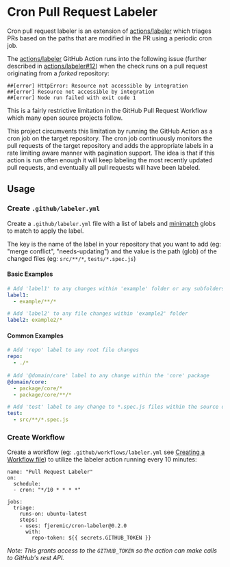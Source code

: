 # Cron Pull Request Labeler

Cron pull request labeler is an extension of [actions/labeler](https://github.com/actions/labeler) which triages PRs based on the paths that are modified in the PR using a periodic cron job.

The [actions/labeler](https://github.com/actions/labeler) GitHub Action runs into the following issue (further described in [actions/labeler#12](https://github.com/actions/labeler/issues/12)) when the check runs on a pull request originating from a _forked_ repository:

```
##[error] HttpError: Resource not accessible by integration
##[error] Resource not accessible by integration
##[error] Node run failed with exit code 1
```

This is a fairly restrictive limitation in the GitHub Pull Request Workflow which many open source projects follow.

This project circumvents this limitation by running the GitHub Action as a cron job on the target repository. The cron job continuously monitors the pull requests of the target repository and adds the appropriate labels in a rate limiting aware manner with pagination support. The idea is that if this action is run often enough it will keep labeling the most recently updated pull requests, and eventually all pull requests will have been labeled.

## Usage

### Create `.github/labeler.yml`

Create a `.github/labeler.yml` file with a list of labels and [minimatch](https://github.com/isaacs/minimatch) globs to match to apply the label.

The key is the name of the label in your repository that you want to add (eg: "merge conflict", "needs-updating") and the value is the path (glob) of the changed files (eg: `src/**/*`, `tests/*.spec.js`)

#### Basic Examples

```yml
# Add 'label1' to any changes within 'example' folder or any subfolders
label1:
  - example/**/*

# Add 'label2' to any file changes within 'example2' folder
label2: example2/*
```

#### Common Examples

```yml
# Add 'repo' label to any root file changes
repo:
  - ./*
  
# Add '@domain/core' label to any change within the 'core' package
@domain/core:
  - package/core/*
  - package/core/**/*

# Add 'test' label to any change to *.spec.js files within the source dir
test:
  - src/**/*.spec.js
```

### Create Workflow

Create a workflow (eg: `.github/workflows/labeler.yml` see [Creating a Workflow file](https://help.github.com/en/articles/configuring-a-workflow#creating-a-workflow-file)) to utilize the labeler action running every 10 minutes:

```
name: "Pull Request Labeler"
on:
  schedule:
  - cron: "*/10 * * * *"

jobs:
  triage:
    runs-on: ubuntu-latest
    steps:
    - uses: fjeremic/cron-labeler@0.2.0
      with:
        repo-token: ${{ secrets.GITHUB_TOKEN }}
```

_Note: This grants access to the `GITHUB_TOKEN` so the action can make calls to GitHub's rest API._
